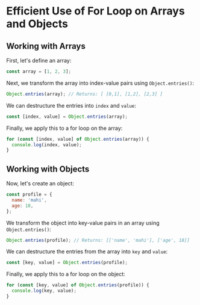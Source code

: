 # Efficient Use of For Loop on Arrays and Objects

## Working with Arrays

First, let's define an array:

```javascript
const array = [1, 2, 3];
```

Next, we transform the array into index-value pairs using `Object.entries()`:

```javascript
Object.entries(array); // Returns: [ [0,1], [1,2], [2,3] ]
```

We can destructure the entries into `index` and `value`:

```javascript
const [index, value] = Object.entries(array);
```

Finally, we apply this to a for loop on the array:

```javascript
for (const [index, value] of Object.entries(array)) {
  console.log(index, value);
}
```

## Working with Objects

Now, let's create an object:

```javascript
const profile = {
  name: 'mahi',
  age: 18,
};
```

We transform the object into key-value pairs in an array using `Object.entries()`:

```javascript
Object.entries(profile); // Returns: [['name', 'mahi'], ['age', 18]]
```

We can destructure the entries from the array into `key` and `value`:

```javascript
const [key, value] = Object.entries(profile);
```

Finally, we apply this to a for loop on the object:

```javascript
for (const [key, value] of Object.entries(profile)) {
  console.log(key, value);
}
```